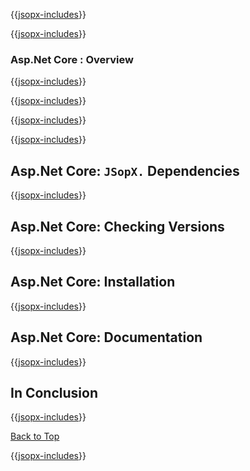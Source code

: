 ﻿{{[jsopx-includes](./DocsX/AllGlobal/Master/Includes/Content/Template/Technologies/AspNetCore/Header.md)}}

<!-- START JSOPX NOVA DOCX HEADER
group: 'Technologies'
subGroup: 'Asp.Net Core'
isDraft: true
isProductionReady: true
toc: true
END JSOPX NOVA DOCX HEADER -->

{{[jsopx-includes](./DocsX/AllGlobal/Master/Includes/Content/Common/Draft-Notice.md)}}

### Asp.Net Core : Overview

{{[jsopx-includes](./DocsX/AllGlobal/Master/Includes/Content/Template/Technologies/AspNetCore/Overview.md)}}

{{[jsopx-includes](./DocsX/AllGlobal/Master/Includes/Content/Common/Current-Phase.md)}}

{{[jsopx-includes](./DocsX/AllGlobal/Master/Includes/Content/Template/Technologies/AspNetCore/BodyContent.md)}}

{{[jsopx-includes](./DocsX/AllGlobal/Master/Includes/Content/Common/Alerts-Current.md)}}


## Asp.Net Core: `JSopX.` Dependencies

{{[jsopx-includes](./DocsX/AllGlobal/Master/Includes/Content/Template/Technologies/AspNetCore/JsopxDependencies.md)}}


## Asp.Net Core: Checking Versions

{{[jsopx-includes](./DocsX/AllGlobal/Master/Includes/Content/Template/Technologies/AspNetCore/CheckingVersions.md)}}


## Asp.Net Core: Installation

{{[jsopx-includes](./DocsX/AllGlobal/Master/Includes/Content/Template/Technologies/AspNetCore/Installation.md)}}

## Asp.Net Core: Documentation

{{[jsopx-includes](./DocsX/AllGlobal/Master/Includes/Content/Template/Technologies/AspNetCore/Documentation.md)}}

## In Conclusion

{{[jsopx-includes](./DocsX/AllGlobal/Master/Includes/Content/Template/Technologies/AspNetCore/InConclusion.md)}}

[Back to Top](#table-of-contents)

{{[jsopx-includes](./DocsX/AllGlobal/Master/Includes/Layout/Footer.md)}}